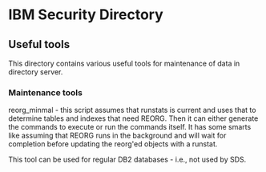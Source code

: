 # IBM Security Directory

## Useful tools

This directory contains various useful tools for maintenance of data in directory server.

### Maintenance tools
reorg_minmal - this script assumes that runstats is current and uses that to determine tables
and indexes that need REORG. Then it can either generate the commands to execute or run the commands
itself. It has some smarts like assuming that REORG runs in the background and will wait for
completion before updating the reorg'ed objects with a runstat.

This tool can be used for regular DB2 databases - i.e., not used by SDS.
